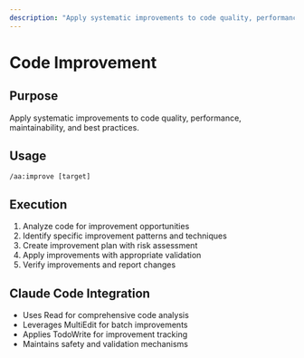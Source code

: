 ```yaml
---
description: "Apply systematic improvements to code quality, performance, and maintainability"
---
```


# Code Improvement

## Purpose
Apply systematic improvements to code quality, performance, maintainability, and best practices.

## Usage
```
/aa:improve [target]
```

## Execution
1. Analyze code for improvement opportunities
2. Identify specific improvement patterns and techniques
3. Create improvement plan with risk assessment
4. Apply improvements with appropriate validation
5. Verify improvements and report changes

## Claude Code Integration
- Uses Read for comprehensive code analysis
- Leverages MultiEdit for batch improvements
- Applies TodoWrite for improvement tracking
- Maintains safety and validation mechanisms